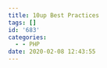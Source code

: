```yaml
---
title: 10up Best Practices
tags: []
id: '683'
categories:
  - - PHP
date: 2020-02-08 12:43:55
---
```

